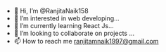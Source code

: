 - 👋 Hi, I’m @RanjitaNaik158
- 👀 I’m interested in web developing...
- 🌱 I’m currently learning React Js...
- 💞️ I’m looking to collaborate on projects ...
- 📫 How to reach me ranjitamnaik1997@gmail.com

<!---
RanjitaNaik158/RanjitaNaik158 is a ✨ special ✨ repository because its `README.md` (this file) appears on your GitHub profile.
You can click the Preview link to take a look at your changes.
--->
